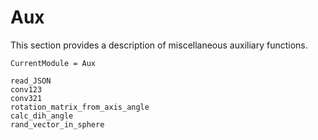 # Aux

This section provides a description of miscellaneous auxiliary functions.
```@meta
CurrentModule = Aux
```

```@docs
read_JSON
conv123
conv321
rotation_matrix_from_axis_angle
calc_dih_angle
rand_vector_in_sphere
```